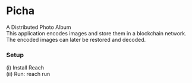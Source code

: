 
# Picha 
A Distributed Photo Album  
This application encodes images and store them in a blockchain network. The encoded images can later be restored and decoded.  

### Setup  
(i) Install Reach  
(ii) Run: reach run  


